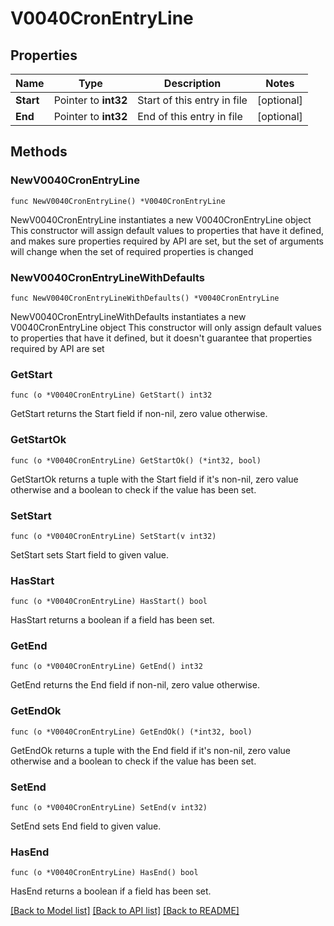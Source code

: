 # V0040CronEntryLine

## Properties

Name | Type | Description | Notes
------------ | ------------- | ------------- | -------------
**Start** | Pointer to **int32** | Start of this entry in file | [optional] 
**End** | Pointer to **int32** | End of this entry in file | [optional] 

## Methods

### NewV0040CronEntryLine

`func NewV0040CronEntryLine() *V0040CronEntryLine`

NewV0040CronEntryLine instantiates a new V0040CronEntryLine object
This constructor will assign default values to properties that have it defined,
and makes sure properties required by API are set, but the set of arguments
will change when the set of required properties is changed

### NewV0040CronEntryLineWithDefaults

`func NewV0040CronEntryLineWithDefaults() *V0040CronEntryLine`

NewV0040CronEntryLineWithDefaults instantiates a new V0040CronEntryLine object
This constructor will only assign default values to properties that have it defined,
but it doesn't guarantee that properties required by API are set

### GetStart

`func (o *V0040CronEntryLine) GetStart() int32`

GetStart returns the Start field if non-nil, zero value otherwise.

### GetStartOk

`func (o *V0040CronEntryLine) GetStartOk() (*int32, bool)`

GetStartOk returns a tuple with the Start field if it's non-nil, zero value otherwise
and a boolean to check if the value has been set.

### SetStart

`func (o *V0040CronEntryLine) SetStart(v int32)`

SetStart sets Start field to given value.

### HasStart

`func (o *V0040CronEntryLine) HasStart() bool`

HasStart returns a boolean if a field has been set.

### GetEnd

`func (o *V0040CronEntryLine) GetEnd() int32`

GetEnd returns the End field if non-nil, zero value otherwise.

### GetEndOk

`func (o *V0040CronEntryLine) GetEndOk() (*int32, bool)`

GetEndOk returns a tuple with the End field if it's non-nil, zero value otherwise
and a boolean to check if the value has been set.

### SetEnd

`func (o *V0040CronEntryLine) SetEnd(v int32)`

SetEnd sets End field to given value.

### HasEnd

`func (o *V0040CronEntryLine) HasEnd() bool`

HasEnd returns a boolean if a field has been set.


[[Back to Model list]](../README.md#documentation-for-models) [[Back to API list]](../README.md#documentation-for-api-endpoints) [[Back to README]](../README.md)


